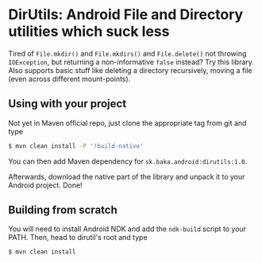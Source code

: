 # DirUtils: Android File and Directory utilities which suck less

Tired of `File.mkdir()` and `File.mkdirs()` and `File.delete()` not throwing `IOException`,
but returning a non-informative `false` instead? Try this library. Also supports basic stuff
like deleting a directory recursively, moving a file (even across different mount-points).

## Using with your project

Not yet in Maven official repo, just clone the appropriate tag from git and type

```sh
$ mvn clean install -P '!build-native'
```

You can then add Maven dependency for `sk.baka.android:dirutils:1.0`.

Afterwards, download the native part of the library and unpack it to your Android project. Done!

## Building from scratch

You will need to install Android NDK and add the `ndk-build` script to your PATH. Then, head to dirutil's root and type
```sh
$ mvn clean install
```

